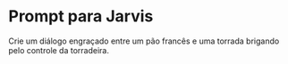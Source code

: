 # Prompt para Jarvis

<!-- JARVIS_PROMPT_START -->
Crie um diálogo engraçado entre um pão francês e uma torrada brigando pelo controle da torradeira.
<!-- JARVIS_PROMPT_END -->
